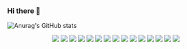 ### Hi there 👋

<!--
**peiit/peiit** is a ✨ _special_ ✨ repository because its `README.md` (this file) appears on your GitHub profile.

Here are some ideas to get you started:

- 🔭 I’m currently working on ...
- 🌱 I’m currently learning ...
- 👯 I’m looking to collaborate on ...
- 🤔 I’m looking for help with ...
- 💬 Ask me about ...
- 📫 How to reach me: ...
- 😄 Pronouns: ...
- ⚡ Fun fact: ...
-->
![Anurag's GitHub stats](https://github-readme-stats.vercel.app/api?username=peiit&show_icons=true&theme=radical)

<div align="center">
  <img src="https://img.shields.io/badge/-Golang-00ADD8?style=flat&logo=go&logoColor=white">
  <img src="https://img.shields.io/badge/-PHP-777BB4?style=flat&logo=php&logoColor=white">
  <img src="https://img.shields.io/badge/-Swift-F05138?style=flat&logo=swift&logoColor=white">
  <img src="https://img.shields.io/badge/-MySQL-4479A1?style=flat&logo=mysql&logoColor=white">
  <img src="https://img.shields.io/badge/-Redis-DC382D?style=flat&logo=redis&logoColor=white">

  <img src="https://img.shields.io/badge/-Apache Pulsar-188FFF?style=flat&logo=apachepulsar&logoColor=white">
  <img src="https://img.shields.io/badge/-Apache Kafka-231F20?style=flat&logo=apachekafka&logoColor=white">
  <img src="https://img.shields.io/badge/-MQTT-660066?style=flat&logo=mqtt&logoColor=white">
  <img src="https://img.shields.io/badge/-Amazon SQS-FF4F8B?style=flat&logo=amazonsqs&logoColor=white">

  <img src="https://img.shields.io/badge/-Docker-218bea?style=flat&logo=docker&logoColor=white">
  <img src="https://img.shields.io/badge/-Postman-FF6C37?style=flat&logo=postman&logoColor=white">
  <img src="https://img.shields.io/badge/-Git-ee462c?style=flat&logo=git&logoColor=white">
  <img src="https://img.shields.io/badge/-Github-181717?style=flat&logo=github">
  <img src="https://img.shields.io/badge/-Amazon AWS-232F3E?style=flat&logo=amazonaws&logoColor=white">
  
  <img src="https://img.shields.io/badge/-Baidu-2932E1?style=flat&logo=baidu&logoColor=white">
</div>
